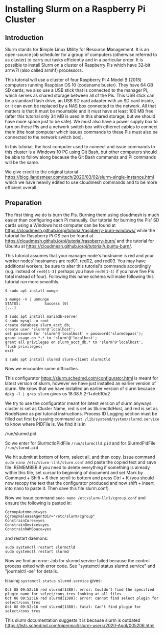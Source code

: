 # Installing Slurm on a Raspberry Pi Cluster

## Introduction

Slurm stands for **S**imple **L**inux **U**tility for **R**esource **M**anagement. It is an open-source job scheduler
for a group of computers (otherwise referred to as cluster) to carry out tasks efficiently and in a particular order. It is possible
to install Slurm on a cluster of Raspberry Pis which have 32-bit armv7l (also called armhf) processors.

This tutorial will use a cluster of four Raspberry Pi 4 Model B (2018) computers running Raspbian OS 10 (codename buster).
They have 64 GB SD cards; we also use a USB stick that is connected to the manager Pi, which serves as shared storage
between all of the Pis. This USB stick can be a standard flash drive, an USB SD card adapter with an SD card inside, or it
can even be replaced by a NAS box connected to the network. All that matters is that it must be mountable and it must have 
at least 100 MB free (after this tutorial only 34 MB is used in this shared storage, but we should have more space just to be safe).
We must also have a power supply box to turn on these Pis and a network switch box with ethernet cables to connect them (the host
computer which issues commands to these Pis must also be connected to the network switch box).

In this tutorial, the host computer used to connect and issue commands to this cluster is a Windows 10 PC using Git Bash, but other computers 
should be able to follow along because the Git Bash commands and Pi commands will be the same.

We give credit to the original tutorial <https://blog.llandsmeer.com/tech/2020/03/02/slurm-single-instance.html> which we
have heavily edited to use cloudmesh commands and to be more efficient overall.

## Preparation

The first thing we do is burn the Pis. Burning them using cloudmesh is much easier than configuring each Pi manually. Our tutorial
for burning the Pis' SD cards using a Windows host computer can be found at <https://cloudmesh.github.io/pi/tutorial/raspberry-burn-windows/>
while the tutorial for Raspberry Pi OS can be found at <https://cloudmesh.github.io/pi/tutorial/raspberry-burn/> and the tutorial for
Ubuntu at <https://cloudmesh.github.io/pi/tutorial/ubuntu-burn/>.

This tutorial assumes that your manager node's hostname is red and your worker nodes' hostnames are red01, red02, and red03. You may have
additional workers; be sure to alter this tutorial's commands accordingly (e.g. instead of `red0[1-3]` perhaps you have `red0[1-4]` if
you have five Pis total instead of four). Following this name schema will make following this tutorial run more smoothly.


`$ sudo apt install munge`

```
$ munge -n | unmunge
STATUS:           Success (0)
[...]
```

```
$ sudo apt install mariadb-server
$ sudo mysql -u root
create database slurm_acct_db;
create user 'slurm'@'localhost';
set password for 'slurm'@'localhost' = password('slurmdbpass');
grant usage on *.* to 'slurm'@'localhost';
grant all privileges on slurm_acct_db.* to 'slurm'@'localhost';
flush privileges;
exit
```

`$ sudo apt install slurmd slurm-client slurmctld`

Now we encounter some difficulties.

This configurator <https://slurm.schedmd.com/configurator.html> is meant for latest version of slurm, however we have just installed an earlier
version of slurm. We know that we have installed an earlier version of slurm because `dpkg -l | grep slurm` gives us 18.08.5.2-1+deb10u2

We try to use the configurator meant for latest version of slurm anyways. cluster is set as Cluster Name, red is set as SlurmctldHost, and red is set as NodeName
as per tutorial instructions. Process ID Logging section must be filled out first by issuing command `cat /lib/systemd/system/slurmd.service` to know where PIDFile
is. We find it is in

/run/slurmd.pid

So we enter for SlurmctldPidFile `/run/slurmctld.pid` and for SlurmdPidFile `/run/slurmd.pid`

We hit submit at bottom of form, select all, and then copy. Issue command `sudo nano /etc/slurm-llnl/slurm.conf` and paste the copied text and save file.
REMEMBER if you need to delete everything if something is already within this file, set cursor to beginning of document and set Mark by Command + Shift + 6 
then scroll to bottom and press Ctrl + K (you should now recopy the text that the configurator produced and now shift + insert into nano to paste it.
Then save this file slurm.conf)

Now we issue command `sudo nano /etc/slurm-llnl/cgroup.conf` and ensure the following is pasted in:

```
CgroupAutomount=yes
CgroupReleaseAgentDir="/etc/slurm/cgroup"
ConstrainCores=yes
ConstrainDevices=yes
ConstrainRAMSpace=yes
```

and restart daemons:
```
sudo systemctl restart slurmctld
sudo systemctl restart slurmd
```

Now we find an error:
Job for slurmd.service failed because the control process exited with error code.
See "systemctl status slurmd.service" and "journalctl -xe" for details.

Issuing `systemctl status slurmd.service` gives:
```
Oct 08 09:52:16 red slurmd[1380]: error: Couldn't find the specified plugin name for select/cons_tres looking at all files
Oct 08 09:52:16 red slurmd[1380]: error: cannot find select plugin for select/cons_tres
Oct 08 09:52:16 red slurmd[1380]: fatal: Can't find plugin for select/cons_tres
```

This slurm documentation suggests it is because slurm is outdated <https://lists.schedmd.com/pipermail/slurm-users/2020-April/005206.html>

